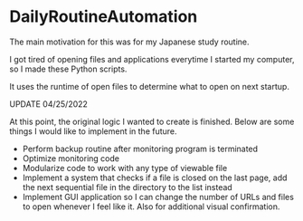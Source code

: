 # DailyRoutineAutomation
The main motivation for this was for my Japanese study routine.

I got tired of opening files and applications everytime I started my computer, so I made these Python scripts.

It uses the runtime of open files to determine what to open on next startup.



UPDATE 04/25/2022

At this point, the original logic I wanted to create is finished. Below are some things I would like to implement in the future.

- Perform backup routine after monitoring program is terminated
- Optimize monitoring code
- Modularize code to work with any type of viewable file
- Implement a system that checks if a file is closed on the last page, add the next sequential file in the directory to the list instead
- Implement GUI application so I can change the number of URLs and files to open whenever I feel like it. Also for additional visual confirmation. 

